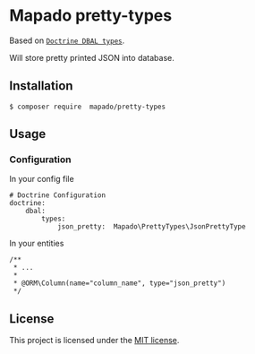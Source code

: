 # Mapado pretty-types

Based on [`Doctrine DBAL types`](https://github.com/doctrine/dbal/tree/master/lib/Doctrine/DBAL/Types).

Will store pretty printed JSON into database.

## Installation
```
$ composer require  mapado/pretty-types
```

## Usage

### Configuration

In your config file
```
# Doctrine Configuration
doctrine:
    dbal:
        types:
            json_pretty:  Mapado\PrettyTypes\JsonPrettyType
```

In your entities

```
/**
 * ...
 *
 * @ORM\Column(name="column_name", type="json_pretty")
 */
```

## License

This project is licensed under the [MIT license](LICENSE).

